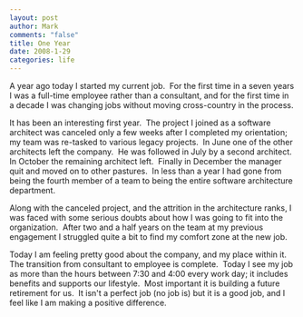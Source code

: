 ```yaml
--- 
layout: post
author: Mark
comments: "false"
title: One Year
date: 2008-1-29
categories: life
---
```

A year ago today I started my current job.  For the first time in a seven years I was a full-time employee rather than a consultant, and for the first time in a decade I was changing jobs without moving cross-country in the process.

It has been an interesting first year.  The project I joined as a software architect was canceled only a few weeks after I completed my orientation; my team was re-tasked to various legacy projects.  In June one of the other architects left the company.  He was followed in July by a second architect.  In October the remaining architect left.  Finally in December the manager quit and moved on to other pastures.  In less than a year I had gone from being the fourth member of a team to being the entire software architecture department.

Along with the canceled project, and the attrition in the architecture ranks, I was faced with some serious doubts about how I was going to fit into the organization.  After two and a half years on the team at my previous engagement I struggled quite a bit to find my comfort zone at the new job.

Today I am feeling pretty good about the company, and my place within it.  The transition from consultant to employee is complete.  Today I see my job as more than the hours between 7:30 and 4:00 every work day; it includes benefits and supports our lifestyle.  Most important it is building a future retirement for us.  It isn't a perfect job (no job is) but it is a good job, and I feel like I am making a positive difference.
